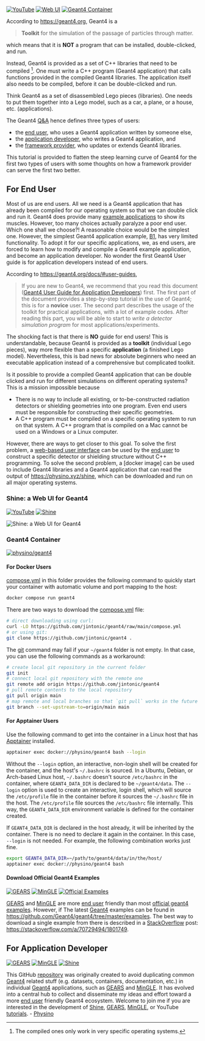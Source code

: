 [![YouTube](https://img.shields.io/badge/You-Tube-red?style=flat)](https://www.youtube.com/@physino)
[![Web UI](https://img.shields.io/badge/Web-UI-blue?style=flat)](shine-a-web-ui-for-geant4)
[![Geant4 Container](https://img.shields.io/badge/Geant4-Container-green?style=flat)](geant4-container)

According to <https://geant4.org>, Geant4 is a
> **Toolkit** for the simulation of the passage of particles through matter.

which means that it is **NOT** a program that can be installed, double-clicked, and run.

Instead, Geant4 is provided as a set of C++ libraries that need to be compiled [^1]. One must write a C++ program (Geant4 application) that calls functions provided in the compiled Geant4 libraries. The application itself also needs to be compiled, before it can be double-clicked and run.

[^1]: The compiled ones only work in very specific operating systems.

Think Geant4 as a set of disassembled Lego pieces (libraries). One needs to put them together into a Lego model, such as a car, a plane, or a house, etc. (applications).

The Geant4 [Q&A] hence defines three types of users:

- the [end user], who uses a Geant4 application written by someone else,
- the [application developer], who writes a Geant4 application, and
- the [framework provider], who updates or extends Geant4 libraries.

This tutorial is provided to flatten the steep learning curve of Geant4 for the first two types of users with some thoughts on how a framework provider can serve the first two better.

[Q&A]: https://geant4-userdoc.web.cern.ch/UsersGuides/IntroductionToGeant4/html/IntroductionToG4.html#software-knowledge-required-to-use-the-geant4-toolkit
[end user]: #for-end-user
[application developer]: #for-application-developer
[framework provider]: #for-framework-provider

## For End User

Most of us are end users. All we need is a Geant4 application that has already been compiled for our operating system so that we can double click and run it. Geant4 does provide many [example applications] to show its muscles. However, too many choices actually paralyze a poor end user. Which one shall we choose?! A reasonable choice would be the simplest one. However, the simplest Geant4 application example, [B1][], has very limited functionality. To adopt it for our specific applications, we, as end users, are forced to learn how to modify and compile a Geant4 example application, and become an application developer. No wonder the first Geant4 User guide is for application developers instead of end users.

[example applications]: https://geant4-userdoc.web.cern.ch/UsersGuides/ForApplicationDeveloper/html/Examples/examples.html
[B1]: https://geant4-userdoc.web.cern.ch/UsersGuides/ForApplicationDeveloper/html/Examples/BasicCodes.html#exmpbasic-b1

According to <https://geant4.org/docs/#user-guides>, 
> If you are new to Geant4, we recommend that you read this document ([Geant4 User Guide for Application Developers]) first. The first part of the document provides a step-by-step tutorial in the use of Geant4; this is for a **novice** user. The second part describes the usage of the toolkit for practical applications, with a lot of example codes. After reading this part, you will be able to start to *write a detector simulation program* for most applications/experiments.

[Geant4 User Guide for Application Developers]: https://geant4-userdoc.web.cern.ch/UsersGuides/ForApplicationDeveloper/html/index.html

The shocking fact is that there is **NO** guide for end users! This is understandable, because Geant4 is provided as a **toolkit** (individual Lego pieces), way more flexible than a specific **application** (a finished Lego model). Nevertheless, this is bad news for absolute beginners who need an executable application instead of a comprehensive but complicated toolkit.

Is it possible to provide a compiled Geant4 application that can be double clicked and run for different simulations on different operating systems? This is a mission impossible because

- There is no way to include all existing, or to-be-constructed radiation detectors or shielding geometries into one program. Even end users must be responsible for constructing their specific geometries.
- A C++ program must be compiled on a specific operating system to run on that system. A C++ program that is compiled on a Mac cannot be used on a Windows or a Linux computer.

However, there are ways to get closer to this goal. To solve the first problem, a [web-based user interface] can be used by the [end user] to construct a specific detector or shielding structure without C++ programming. To solve the second problem, a [docker image] can be used to include Geant4 libraries and a Geant4 application that can read the output of <https://physino.xyz/shine>, which can be downloaded and run on all major operating systems.

[web-based user interface]: #shine-a-web-ui-for-geant4

### Shine: a Web UI for Geant4

[![YouTube](https://img.shields.io/badge/You-Tube-red?style=flat)](https://www.youtube.com/@physino)
[![Shine](https://img.shields.io/badge/Shine-blue?style=flat)](https://physino.xyz/shine)

![Shine: a Web UI for Geant4](https://drive.usercontent.google.com/download?id=1IYnxORUysfgw7ymhGuH_jlVCUpe2lsd-)

### Geant4 Container
[![physino/geant4](https://img.shields.io/badge/physino-geant4-blue?style=flat)](https://hub.docker.com/r/physino/geant4)

#### For Docker Users

[compose.yml](compose.yml) in this folder provides the following command to quickly start your container with automatic volume and port mapping to the host:

```sh
docker compose run geant4
```

There are two ways to download the [compose.yml](compose.yml) file:

```sh
# direct downloading using curl:
curl -LO https://github.com/jintonic/geant4/raw/main/compose.yml
# or using git:
git clone https://github.com/jintonic/geant4 .
```

The [git][] command may fail if your `~/geant4` folder is not empty. In that case, you can use the following commands as a workaround:

```sh
# create local git repository in the current folder
git init
# connect local git repository with the remote one
git remote add origin https://github.com/jintonic/geant4
# pull remote contents to the local repository
git pull origin main
# map remote and local branches so that `git pull` works in the future
git branch --set-upstream-to=origin/main main
```

#### For Apptainer Users

Use the following command to get into the container in a Linux host that has [Apptainer][] installed.

```sh
apptainer exec docker://physino/geant4 bash --login
```

Without the `--login` option, an interactive, non-login shell will be created for the container, and the host's `~/.bashrc` is sourced. In a Ubuntu, Debian, or Arch-based Linux host, `~/.bashrc` doesn't source `/etc/bashrc` in the container, where `GEANT4_DATA_DIR` is declared to be `~/geant4/data`. The `--login` option is used to create an interactive, login shell, which will source the `/etc/profile` file in the container before it sources the `~/.bashrc` file in the host. The `/etc/profile` file sources the `/etc/bashrc` file internally. This way, the `GEANT4_DATA_DIR` environment variable is defined for the container created.

If `GEANT4_DATA_DIR` is declared in the host already, it will be inherited by the container. There is no need to declare it again in the container. In this case, `--login` is not needed. For example, the following combination works just fine.

```sh
export GEANT4_DATA_DIR=~/path/to/geant4/data/in/the/host/
apptainer exec docker://physino/geant4 bash
```

#### Download Official Geant4 Examples

[![GEARS](https://img.shields.io/badge/GEARS-red?style=flat)](https://www.github.com/jintonic/gears)
[![MinGLE](https://img.shields.io/badge/MinGLE-blue?style=flat)](https://www.github.com/jintonic/mingle)
[![Official Examples](https://img.shields.io/badge/Official-Examples-green?style=flat)](https://github.com/Geant4/geant4/tree/master/examples)

[GEARS][] and [MinGLE][] are more [end user] friendly than most [official geant4 examples]. However, if  The latest [Geant4][] examples can be found in <https://github.com/Geant4/geant4/tree/master/examples>. The best way to download a single example from there is described in a [StackOverflow][] post: <https://stackoverflow.com/a/70729494/1801749>.

[official geant4 examples]: https://github.com/Geant4/geant4/tree/master/examples

## For Application Developer
[![GEARS](https://img.shields.io/badge/GEARS-red?style=flat)](https://www.github.com/jintonic/gears)
[![MinGLE](https://img.shields.io/badge/MinGLE-blue?style=flat)](https://www.github.com/jintonic/mingle)
[![Shine](https://img.shields.io/badge/Shine-yellow?style=flat)](https://www.github.com/jintonic/shine)

This GitHub [repository] was originally created to avoid duplicating common [Geant4][] related stuff (e.g. datasets, containers, documentation, etc.) in individual [Geant4][] applications, such as [GEARS][] and [MinGLE][]. It has evolved into a central hub to collect and disseminate my ideas and effort toward a more [end user] friendly Geant4 ecosystem. Welcome to join me if you are interested in the development of [Shine][], [GEARS][], [MinGLE][], or YouTube [tutorials][]. - [Physino][]

[StackOverflow]: https://stackoverflow.com
[git]: https://git-scm.com
[Apptainer]: https://apptainer.org
[Geant4]: https://geant4.org
[GEARS]: https://github.com/jintonic/gears
[MinGLE]: https://github.com/jintonic/mingle
[repository]: https://github.com/jintonic/geant4
[physino]: https://physino.xyz
[shine]: https://physino.xyz/shine
[image]: https://hub.docker.com/r/physino/geant4
[tutorials]: https://www.youtube.com/@physino
